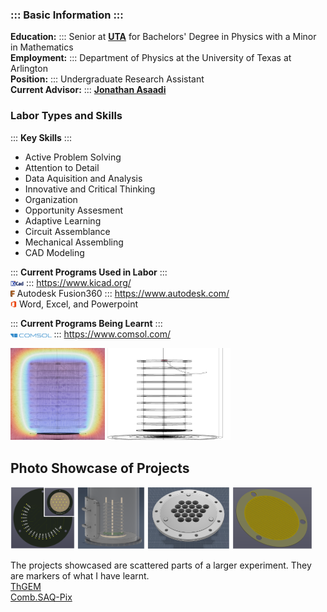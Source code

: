 ### ::: Basic Information :::  
**Education:** ::: Senior at **[UTA](https://www.uta.edu/)** for Bachelors' Degree in Physics with a Minor in Mathematics  
**Employment:** ::: Department of Physics at the University of Texas at Arlington  
**Position:** ::: Undergraduate Research Assistant  
**Current Advisor:** ::: **[Jonathan Asaadi](https://www.jonathanasaadi.com/)**
  
### Labor Types and Skills 
  
:::  **Key Skills** ::: 
- Active Problem Solving  
- Attention to Detail  
- Data Aquisition and Analysis  
- Innovative and Critical Thinking   
- Organization   
- Opportunity Assesment
- Adaptive Learning  
- Circuit Assemblance   
- Mechanical Assembling  
- CAD Modeling  


:::  **Current Programs Used in Labor**  :::  
<img src="./Images/Programs.Logo/KiCAD.png" width="4.2%"> ::: https://www.kicad.org/  
<img src="./Images/Programs.Logo/Fusion.png" width="1.3%"> Autodesk Fusion360 ::: https://www.autodesk.com/  
<img src="./Images/Programs.Logo/MS.png" width="2%">  Word, Excel, and Powerpoint  

:::  **Current Programs Being Learnt**  :::  
<img src="./Images/Programs.Logo/COMSOL.png" width="13%"> ::: https://www.comsol.com/  
  
<img src="./Images/Projects.Showcase/ThGEM.Field.png" width="30%"> <img src="./Images/Projects.Showcase/Particles.gif" width="39%"> 

## Photo Showcase of Projects  
<img src="./Images/Projects.Showcase/Channel.Tester.png" width="20.4%"> <img src="./Images/Projects.Showcase/Field.Cage.Demo.png" width="21.5%"> <img src="./Images/Projects.Showcase/Readout.Adapter.png" width="26.1%"> <img src="./Images/Projects.Showcase/ThGEM.png" width="25.4%">  
  
The projects showcased are scattered parts of a larger experiment. They are markers of what I have learnt.  
[ThGEM](https://github.com/barajasalfredo13/ThGEM)  
[Comb.SAQ-Pix](https://github.com/barajasalfredo13/Comb.Mod.SAQ.Pix)  
